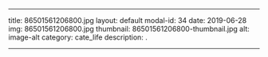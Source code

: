 
---
title: 86501561206800.jpg
layout: default
modal-id: 34
date: 2019-06-28
img: 86501561206800.jpg
thumbnail: 86501561206800-thumbnail.jpg
alt: image-alt
category: cate_life
description: .

---
